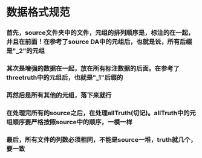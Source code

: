 # 数据格式规范
### 首先，source文件夹中的文件，元组的排列顺序是，标注的在一起，并且在前面！在参考了source DA中的元组后，也就是说，所有后缀是"_2"的元组
### 其次是增强的数据在一起，放在所有标注数据的后面。在参考了threetruth中的元组后，也就是"_1"后缀的
### 再然后是所有其他的元组，落下来就行
### 在处理完所有的source之后，在处理allTruth(切记)。allTruth中的元组顺序要严格按照source中的顺序，一模一样
### 最后，所有文件的列数必须相同，不能是source一堆，truth就几个，要一致